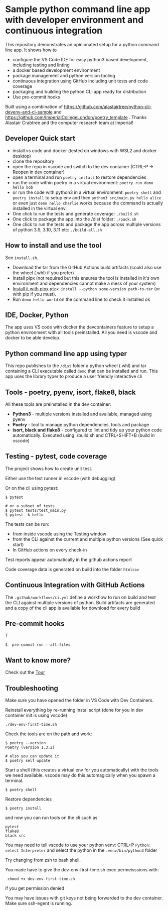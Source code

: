 # Sample python command line app with developer environment and continuous integration

This repository demonstrates an opinionated setup for a python command line app. It shows how to

- configure the VS Code IDE for easy  python3 based development, including testing and linting
- a docker based development environment
- package management and python version tooling
- continuous integration using GitHub including unit tests and code coverage
- packaging and building the python CLI app ready for distribution
- Use pre-commit hooks

Built using a combination of https://github.com/alastairtree/python-cli-devenv-and-ci-sample and https://github.com/ImperialCollegeLondon/poetry_template . Thanks Alastair Crabtree and the computer research team at Imperial!

## Developer Quick start

- install vs code and docker (tested on windows with WSL2 and docker desktop)
- clone the repository
- open the repo in vscode and switch to the dev container (CTRL-P -> Reopen in dev container)
- open a terminal and run `poetry install` to restore dependencies
- run the code within poetry in a virtual environment: `poetry run demo hello bob`
- or run the code with python3 in a virtual environment: `poetry shell` and `poetry install` to setup env and then `python3 src/main.py hello alice` or even just `demo hello charlie` works because the command is actually installed in the virtual env.
- One click to run the tests and generate coverage: `./build.sh`
- One click to package the app into the /dist folder: `./pack.sh`
- One click to run the tests and package the app across multiple versions of python 3.9, 3.10, 3.11 etc: `./build-all.sh`

## How to install and use the tool

See `install.sh`.

- Download the tar from the GitHub Actions build artifacts (could also use the wheel (.whl) if you prefer)
- Install pipx (not required but this ensures the tool is installed in it's own environment and dependencies cannot make a mess of your system)
- [Install it with pipx](https://pypa.github.io/pipx/docs/#pipx-install) `pipx install --python some-version path-to-tar` (or with pip if you must).
- Run `demo hello world` on the command line to check it installed ok

## IDE, Docker, Python

The app uses VS code with docker the devcontainers feature to setup a python environment with all tools preinstalled. All you need is vscode and docker to be able develop.

## Python command line app using typer

This repo publishes to the `/dist` folder a python wheel (.whl) and tar containing a CLI executable called `demo` that can be installed and run. This app uses the library typer to produce a user friendly interactive cli

## Tools - poetry, pyenv, isort, flake8, black

All these tools are preinstalled in the dev container:

- **Python3** - multiple versions installed and available, managed using pyenv
- **Poetry** - tool to manage python dependencies, tools and package
- **isort, black and flake8** - configured to lint and tidy up your python code automatically. Executed using ./build.sh and CTRL+SHIFT+B (build in vscode)

## Testing - pytest, code coverage

The project shows how to create unit test.

Either use the test runner in vscode (with debugging)

Or on the cli using pytest:

```
$ pytest

# or a subset of tests
$ pytest tests/test_main.py
$ pytest -k hello
```

The tests can be run:

- from inside vscode using the Testing window
- from the CLI against the current and multiple python versions (See quick start)
- In GitHub actions on every check-in

Test reports appear automatically in the github actions report

Code coverage data is generated on build into the folder `htmlcov`


## Continuous Integration with GitHub Actions

The `.github/workflows/ci.yml` define a workflow to run on build and test the CLI against multiple versions of python. Build artifacts are generated and a copy of the cli app is available for download for every build

## Pre-commit hooks

T
```
$  pre-commit run --all-files
```
## Want to know more?

Check out the [Tour](Tour.md)

## Troubleshooting

Make sure you have opened the folder in VS Code with Dev Containers.

Reinstall everything by re-running instal script (done for you in dev container init is using vscode)

```
./dev-env-first-time.sh
```

Check the tools are on the path and work:

```
$ poetry --version
Poetry (version 1.3.2)

# also you can update it
$ poetry self update
```

Start a shell (this creates a virtual env for you automatically) with the tools we need available. vscode may do this automagically when you spawn a terminal.

```
$ poetry shell
```

Restore dependencies

```
$ poetry install
```

and now you can run tools on the cli such as

```
pytest
flake8
black src
```

You may need to tell vscode to use your python venv: CTRL+P `Python: select Interpreter` and select the python in the `.venv/bin/python3` folder


Try changing from zsh to bash shell.

You made have to give the dev-env-first-time.sh exec permeisssions with:
```
 chmod +x dev-env-first-time.sh
```
if you get permission denied

You may have issues with git keys not being forwarded to the dev container. Make sure ssh-egent is running.